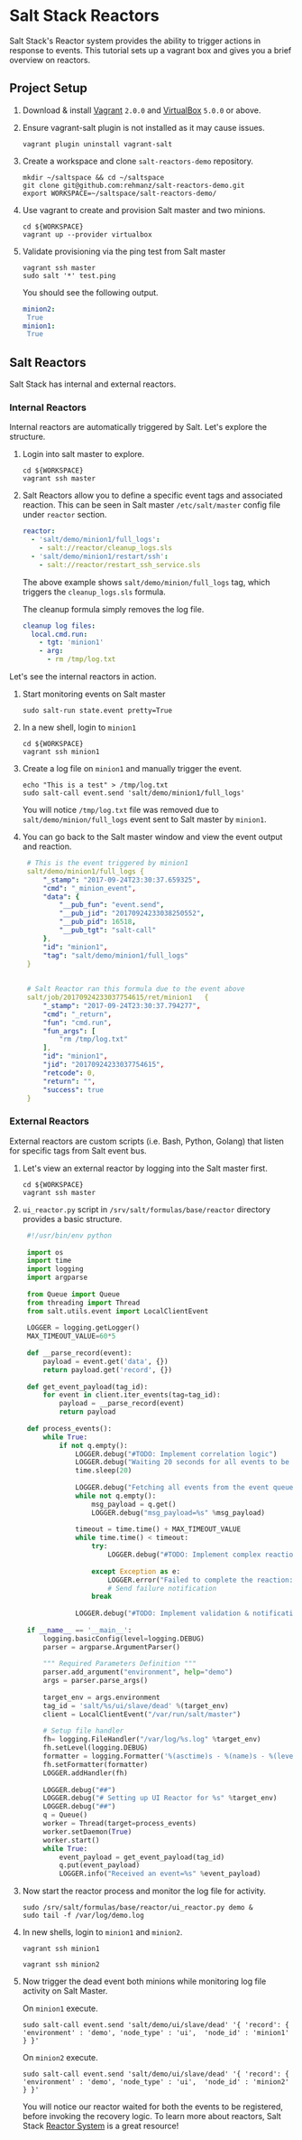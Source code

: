 # Salt Stack Reactors 
Salt Stack's Reactor system provides the ability to trigger actions in response to events. This tutorial sets up a vagrant box and gives you a brief overview on reactors.

## Project Setup
1. Download & install [Vagrant](https://www.vagrantup.com/downloads.html) `2.0.0` and [VirtualBox](https://www.virtualbox.org/wiki/Downloads) `5.0.0` or above.
2. Ensure vagrant-salt plugin is not installed as it may cause issues.
   ```shell
   vagrant plugin uninstall vagrant-salt
   ```

3. Create a workspace and clone `salt-reactors-demo` repository.
   ```shell
   mkdir ~/saltspace && cd ~/saltspace
   git clone git@github.com:rehmanz/salt-reactors-demo.git
   export WORKSPACE=~/saltspace/salt-reactors-demo/
   ```

4. Use vagrant to create and provision Salt master and two minions.
   ```shell
   cd ${WORKSPACE}
   vagrant up --provider virtualbox
   ```

5. Validate provisioning via the ping test from Salt master
   ```shell
   vagrant ssh master
   sudo salt '*' test.ping
   ```
   
   You should see the following output.
   ```yml
   minion2:
    True
   minion1:
    True
   ```
   

## Salt Reactors

Salt Stack has internal and external reactors.
 
### Internal Reactors

Internal reactors are automatically triggered by Salt. Let's explore the structure.

1. Login into salt master to explore.
    ```shell
    cd ${WORKSPACE}
    vagrant ssh master
    ```

2. Salt Reactors allow you to define a specific event tags and associated reaction. This can be seen in Salt master `/etc/salt/master` config file under `reactor` section.
    ```yml
    reactor:
      - 'salt/demo/minion1/full_logs':
        - salt://reactor/cleanup_logs.sls
      - 'salt/demo/minion1/restart/ssh':
        - salt://reactor/restart_ssh_service.sls
    ```
    The above example shows `salt/demo/minion/full_logs` tag, which triggers the `cleanup_logs.sls` formula.
    
    The cleanup formula simply removes the log file.
    ```yml
    cleanup log files:
      local.cmd.run:
        - tgt: 'minion1'
        - arg:
          - rm /tmp/log.txt
    ```


Let's see the internal reactors in action.
1. Start monitoring events on Salt master
   ```
   sudo salt-run state.event pretty=True
   ```
2. In a new shell, login to `minion1`
   ```shell
   cd ${WORKSPACE}
   vagrant ssh minion1
   ```
   
3. Create a log file on `minion1` and manually trigger the event.
   ```shell
   echo "This is a test" > /tmp/log.txt
   sudo salt-call event.send 'salt/demo/minion1/full_logs'
   ```
   You will notice `/tmp/log.txt` file was removed due to `salt/demo/minion/full_logs` event sent to Salt master by `minion1`.

4. You can go back to the Salt master window and view the event output and reaction.
   ```yml
    # This is the event triggered by minion1
    salt/demo/minion1/full_logs	{
        "_stamp": "2017-09-24T23:30:37.659325", 
        "cmd": "_minion_event", 
        "data": {
            "__pub_fun": "event.send", 
            "__pub_jid": "20170924233038250552", 
            "__pub_pid": 16518, 
            "__pub_tgt": "salt-call"
        }, 
        "id": "minion1", 
        "tag": "salt/demo/minion1/full_logs"
    }
    
    
    # Salt Reactor ran this formula due to the event above    
    salt/job/20170924233037754615/ret/minion1	{
        "_stamp": "2017-09-24T23:30:37.794277", 
        "cmd": "_return", 
        "fun": "cmd.run", 
        "fun_args": [
            "rm /tmp/log.txt"
        ], 
        "id": "minion1", 
        "jid": "20170924233037754615", 
        "retcode": 0, 
        "return": "", 
        "success": true
    }
   ```




### External Reactors

External reactors are custom scripts (i.e. Bash, Python, Golang) that listen for specific tags from Salt event bus.

1. Let's view an external reactor by logging into the Salt master first.
    ```shell
    cd ${WORKSPACE}
    vagrant ssh master
    ```

2. `ui_reactor.py` script in `/srv/salt/formulas/base/reactor` directory provides a basic structure.
   ```python
    #!/usr/bin/env python
    
    import os
    import time
    import logging
    import argparse
    
    from Queue import Queue
    from threading import Thread
    from salt.utils.event import LocalClientEvent
    
    LOGGER = logging.getLogger()
    MAX_TIMEOUT_VALUE=60*5
    
    def __parse_record(event):
        payload = event.get('data', {})
        return payload.get('record', {})
    
    def get_event_payload(tag_id):
        for event in client.iter_events(tag=tag_id):
            payload = __parse_record(event)
            return payload
    
    def process_events():
        while True:
            if not q.empty():
                LOGGER.debug("#TODO: Implement correlation logic")
                LOGGER.debug("Waiting 20 seconds for all events to be registered")
                time.sleep(20)
    
                LOGGER.debug("Fetching all events from the event queue")
                while not q.empty():
                    msg_payload = q.get()
                    LOGGER.debug("msg_payload=%s" %msg_payload)
    
                timeout = time.time() + MAX_TIMEOUT_VALUE
                while time.time() < timeout:
                    try:
                        LOGGER.debug("#TODO: Implement complex reaction")
    
                    except Exception as e:
                        LOGGER.error("Failed to complete the reaction: %s" %(e))
                        # Send failure notification
                    break
    
                LOGGER.debug("#TODO: Implement validation & notification")
    
    if __name__ == '__main__':
        logging.basicConfig(level=logging.DEBUG)
        parser = argparse.ArgumentParser()
    
        """ Required Parameters Definition """
        parser.add_argument("environment", help="demo")
        args = parser.parse_args()
    
        target_env = args.environment
        tag_id = 'salt/%s/ui/slave/dead' %(target_env)
        client = LocalClientEvent("/var/run/salt/master")
    
        # Setup file handler
        fh= logging.FileHandler("/var/log/%s.log" %target_env)
        fh.setLevel(logging.DEBUG)
        formatter = logging.Formatter('%(asctime)s - %(name)s - %(levelname)s - %(message)s')
        fh.setFormatter(formatter)
        LOGGER.addHandler(fh)
    
        LOGGER.debug("##")
        LOGGER.debug("# Setting up UI Reactor for %s" %target_env)
        LOGGER.debug("##")
        q = Queue()
        worker = Thread(target=process_events)
        worker.setDaemon(True)
        worker.start()
        while True:
            event_payload = get_event_payload(tag_id)
            q.put(event_payload)
            LOGGER.info("Received an event=%s" %event_payload)
   ```

3. Now start the reactor process and monitor the log file for activity.
   ```shell
   sudo /srv/salt/formulas/base/reactor/ui_reactor.py demo &
   sudo tail -f /var/log/demo.log
   ```
   
4. In new shells, login to `minion1` and `minion2`.
    ```shell
    vagrant ssh minion1
    ```
    
    ```shell
    vagrant ssh minion2
    ```
    
5. Now trigger the dead event both minions while monitoring log file activity on Salt Master.

   On `minion1` execute.
   ```shell
   sudo salt-call event.send 'salt/demo/ui/slave/dead' '{ 'record': { 'environment' : 'demo', 'node_type' : 'ui',  'node_id' : 'minion1' } }'
   ```
   
   On `minion2` execute.
   ```shell
   sudo salt-call event.send 'salt/demo/ui/slave/dead' '{ 'record': { 'environment' : 'demo', 'node_type' : 'ui',  'node_id' : 'minion2' } }'
   ```
   
   You will notice our reactor waited for both the events to be registered, before invoking the recovery logic.
   To learn more about reactors, Salt Stack [Reactor System](https://docs.saltstack.com/en/latest/topics/reactor/) is a great resource!
   